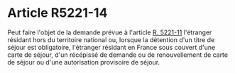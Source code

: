 # Article R5221-14

  
Peut faire l'objet de la demande prévue à l'article [R. 5221-11][1] l'étranger résidant hors du territoire national ou, lorsque la détention d'un titre de séjour est obligatoire, l'étranger résidant en France sous couvert d'une carte de séjour, d'un récépissé de demande ou de renouvellement de carte de séjour ou d'une autorisation provisoire de séjour.

 [1]: /affichCodeArticle.do?cidTexte=LEGITEXT000006072050&idArticle=LEGIARTI000018495586&dateTexte=&categorieLien=cid